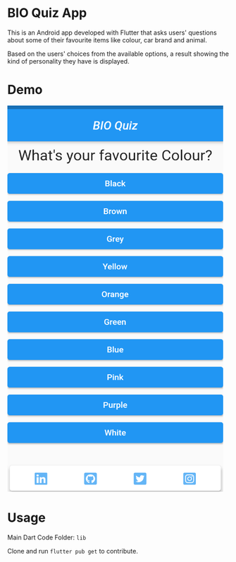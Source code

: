 # BIO Quiz App

This is an Android app developed with Flutter that asks users' questions about some of their favourite items like colour, car brand and animal.

Based on the users' choices from the available options, a result showing the kind of personality they have is displayed.

# Demo

![](/images/demo.png)

# Usage

Main Dart Code Folder: `lib`

Clone and run `flutter pub get` to contribute.
